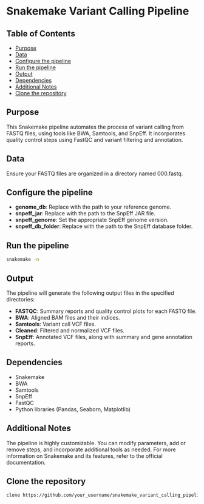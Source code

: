 # Snakemake Variant Calling Pipeline

## Table of Contents
- [Purpose](#Purpose)
- [Data](#Data)
- [Configure the pipeline](#Configure-the-pipeline)
- [Run the pipeline](#Runthepipeline)
- [Output](#Output)
- [Dependencies](#Dependencies)
- [Additional Notes](#Additional-Notes)
- [Clone the repository](#Clone-the-repository)


## Purpose

This Snakemake pipeline automates the process of variant calling from FASTQ files, using tools like BWA, Samtools, and SnpEff. It incorporates quality control steps using FastQC and variant filtering and annotation.


## Data

Ensure your FASTQ files are organized in a directory named 000.fastq.


## Configure the pipeline

- **genome_db**: Replace with the path to your reference genome.
- **snpeff_jar**: Replace with the path to the SnpEff JAR file.
- **snpeff_genome**: Set the appropriate SnpEff genome version.
- **snpeff_db_folder**: Replace with the path to the SnpEff database folder.


## Run the pipeline
```bash
snakemake -n
```

## Output
The pipeline will generate the following output files in the specified directories:

- **FASTQC**: Summary reports and quality control plots for each FASTQ file.
- **BWA**: Aligned BAM files and their indices.
- **Samtools**: Variant call VCF files.
- **Cleaned**: Filtered and normalized VCF files.
- **SnpEff**: Annotated VCF files, along with summary and gene annotation reports.


## Dependencies

- Snakemake
- BWA
- Samtools
- SnpEff
- FastQC
- Python libraries (Pandas, Seaborn, Matplotlib)


## Additional Notes

The pipeline is highly customizable. You can modify parameters, add or remove steps, and incorporate additional tools as needed.
For more information on Snakemake and its features, refer to the official documentation.

## Clone the repository

```bash
clone https://github.com/your_username/snakemake_variant_calling_pipeline
